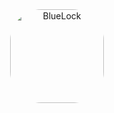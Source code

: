 
<div align="center">
<img align="center" alt="BlueLock" height="150" style="border-radius:50px;" src="https://media.giphy.com/media/zF2Uih4sLgkAvN3VVA/giphy.gif">
</div>
